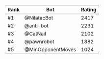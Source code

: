Rank|Bot|Rating
---|---|---
#1|@NilatacBot|2417
#2|@anti-bot|2231
#3|@CatNail|2102
#4|@pawnrobot|1882
#5|@MinOpponentMoves|1024
